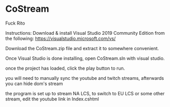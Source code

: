 # CoStream
Fuck Rito

Instructions:
Download & install Visual Studio 2019 Community Edition from the following: https://visualstudio.microsoft.com/vs/

Download the CoStream.zip file and extract it to somewhere convenient.

Once Visual Studio is done installing, open CoStream.sln with visual studio.

once the project has loaded, click the play button to run.

you will need to manually sync the youtube and twitch streams, afterwards you can hide dom's stream

the program is set up to stream NA LCS, to switch to EU LCS or some other stream, edit the youtube link in Index.cshtml
